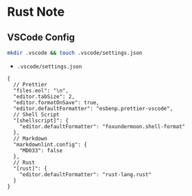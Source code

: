 # Rust Note

## VSCode Config

```bash
mkdir .vscode && touch .vscode/settings.json
```

- `.vscode/settings.json`

```jsonc
{
  // Prettier
  "files.eol": "\n",
  "editor.tabSize": 2,
  "editor.formatOnSave": true,
  "editor.defaultFormatter": "esbenp.prettier-vscode",
  // Shell Script
  "[shellscript]": {
    "editor.defaultFormatter": "foxundermoon.shell-format"
  },
  // Markdown
  "markdownlint.config": {
    "MD033": false
  },
  // Rust
  "[rust]": {
    "editor.defaultFormatter": "rust-lang.rust"
  }
}
```
